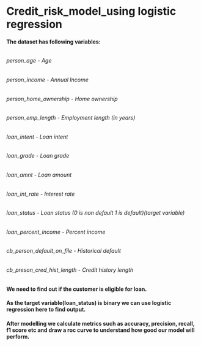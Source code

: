 # Credit_risk_model_using logistic regression

#### The dataset has following variables:
######
###### person_age -	Age
###### person_income -	Annual Income
###### person_home_ownership -	Home ownership
###### person_emp_length -	Employment length (in years)
###### loan_intent -	Loan intent
###### loan_grade	- Loan grade
###### loan_amnt	 - Loan amount
###### loan_int_rate -	Interest rate
###### loan_status -	Loan status (0 is non default 1 is default)(target variable)
###### loan_percent_income	- Percent income
###### cb_person_default_on_file -	Historical default
###### cb_preson_cred_hist_length - Credit history length
######
######
######
#### We need to find out if the customer is eligible for loan.
#### As the target variable(loan_status) is binary we can use logistic regression here to find output.
####
#### After modelling we calculate metrics such as accuracy, precision, recall, f1 score etc and draw a roc curve to understand how good our model will perform.
